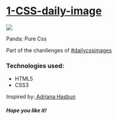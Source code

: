 <h1><a href="https://elena-in-code.github.io/1-CSS-daily-image/"><strong>1-CSS-daily-image</strong></a></h1>
 <img src="https://user-images.githubusercontent.com/30567608/29269773-a4ad684c-80f3-11e7-961e-d745b868debb.PNG">
 <p>Panda: Pure Css</p>
 <p>Part of the chanllenges of <a href="https://twitter.com/hashtag/dailycssimages?src=hash" target="_blank"> #dailycssimages </a></p>
 <h3>Technologies used: </h3>
 <ul>
 	<li>HTML5</li>
 	<li>CSS3</li>
 </ul>
 
 Inspired by:<a href="https://codepen.io/AdHasbun/pen/EWpyvN?limit=all&page=4&q=%23dailycssimages"> Adriana Hasbun </a>  
 
 <h5>Hope you like it!</h5>
